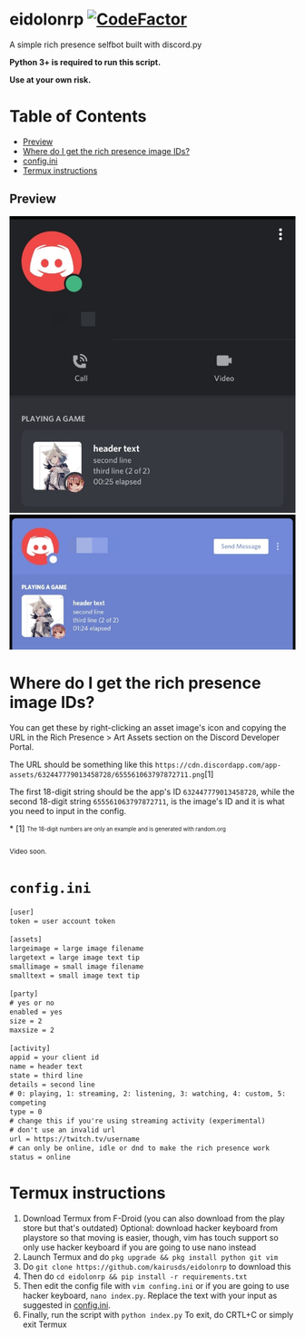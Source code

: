 # eidolonrp [![CodeFactor](https://www.codefactor.io/repository/github/kairusds/eidolonrp/badge)](https://www.codefactor.io/repository/github/kairusds/eidolonrp)
A simple rich presence selfbot built with discord.py

**Python 3+ is required to run this script.**

**Use at your own risk.**

Table of Contents
=================

   * [Preview](#preview)
   * [Where do I get the rich presence image IDs?](#where-do-i-get-the-rich-presence-image-ids)
   * [config.ini](#configini)
   * [Termux instructions](#termux-instructions)

## Preview
![mobile](pv_mobile.jpg)
![desktop](pv_desktop.jpg)

# Where do I get the rich presence image IDs?
<p>You can get these by right-clicking an asset image's icon and copying the URL in the Rich Presence > Art Assets section on the Discord Developer Portal.</p>
<p>The URL should be something like this <code>https://cdn.discordapp.com/app-assets/632447779013458728/655561063797872711.png</code>[1]</p>
<p>The first 18-digit string should be the app's ID <code>632447779013458728</code>, while the second 18-digit string <code>655561063797872711</code>, is the image's ID and it is what you need to input in the config.</p>
* [1] <sub><sup>The 18-digit numbers are only an example and is generated with random.org</sup></sub>

<sub>Video soon.</sub>

# `config.ini`
```
[user]
token = user account token

[assets]
largeimage = large image filename
largetext = large image text tip
smallimage = small image filename
smalltext = small image text tip

[party]
# yes or no
enabled = yes
size = 2
maxsize = 2

[activity]
appid = your client id
name = header text
state = third line
details = second line
# 0: playing, 1: streaming, 2: listening, 3: watching, 4: custom, 5: competing
type = 0
# change this if you're using streaming activity (experimental)
# don't use an invalid url
url = https://twitch.tv/username
# can only be online, idle or dnd to make the rich presence work
status = online
```

# Termux instructions
1. Download Termux from F-Droid (you can also download from the play store but that's outdated) 
Optional: download hacker keyboard from playstore so that moving is easier, though, vim has touch support so only use hacker keyboard if you are going to use nano instead
2. Launch Termux and do `pkg upgrade && pkg install python git vim`
3. Do `git clone https://github.com/kairusds/eidolonrp` to download this
4. Then do `cd eidolonrp && pip install -r requirements.txt`
5. Then edit the config file with `vim confing.ini` or if you are going to use hacker keyboard, `nano index.py`. Replace the text with your input as suggested in [config.ini](#configini).
6. Finally, run the script with `python index.py`
To exit, do CRTL+C or simply exit Termux
